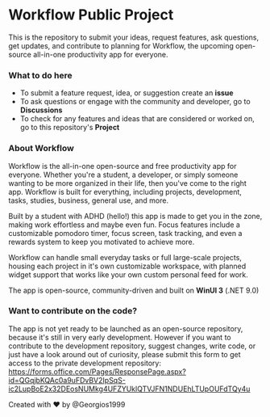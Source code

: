 # Workflow Public Project
This is the repository to submit your ideas, request features, ask questions, get updates, and contribute to planning for Workflow, the upcoming open-source all-in-one productivity app for everyone.

### What to do here
- To submit a feature request, idea, or suggestion create an **issue**
- To ask questions or engage with the community and developer, go to **Discussions**
- To check for any features and ideas that are considered or worked on, go to this repository's **Project**

### About Workflow
Workflow is the all-in-one open-source and free productivity app for everyone. Whether you're a student, a developer, or simply someone wanting to be more organized in their life, then you've come to the right app. Workflow is built for everything, including projects, development, tasks, studies, business, general use, and more.

Built by a student with ADHD (hello!) this app is made to get you in the zone, making work effortless and maybe even fun. Focus features include a customizable pomodoro timer, focus screen, task tracking, and even a rewards system to keep you motivated to achieve more.

Workflow can handle small everyday tasks or full large-scale projects, housing each project in it's own customizable workspace, with planned widget support that works like your own custom personal feed for work.

The app is open-source, community-driven and built on **WinUI 3** (.NET 9.0)

### Want to contribute on the code?
The app is not yet ready to be launched as an open-source repository, because it's still in very early development. However if you want to contribute to the development repository, suggest changes, write code, or just have a look around out of curiosity, please submit this form to get access to the private development repository:
https://forms.office.com/Pages/ResponsePage.aspx?id=QGqjbKQAc0a9uFDvBV2IpSqS-ic2LupBoE2x32DEosNUMkg4UFZYUklQTVJFN1NDUEhLTUpOUFdTQy4u

Created with ♥️ by @Georgios1999